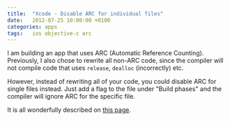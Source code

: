```yaml
---
title:  "Xcode - Disable ARC for individual files"
date: 	2012-07-25 10:00:00 +0100
categories: apps
tags: 	ios objective-c arc
---
```



I am building an app that uses ARC (Automatic Reference Counting). Previously, I
also chose to rewrite all non-ARC code, since the compiler will not compile code
that uses `release`, `dealloc` (incorrectly) etc.

However, instead of rewriting all of your code, you could disable ARC for single
files instead. Just add a flag to the file under "Build phases" and the compiler
will ignore ARC for the specific file.

It is all wonderfully described on [this page](http://stackoverflow.com/questions/6646052/how-can-i-disable-arc-for-a-single-file-in-a-project).